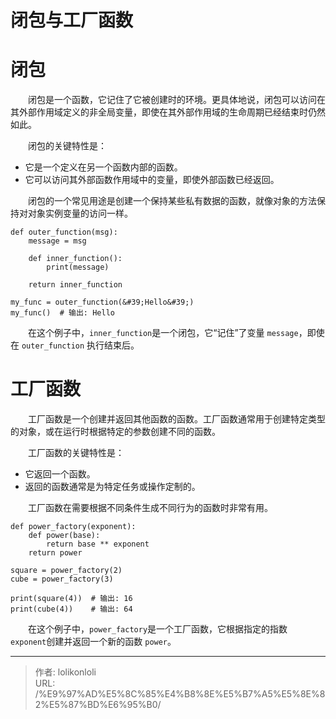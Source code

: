 # 闭包与工厂函数



# 闭包

　　闭包是一个函数，它记住了它被创建时的环境。更具体地说，闭包可以访问在其外部作用域定义的非全局变量，即使在其外部作用域的生命周期已经结束时仍然如此。

　　闭包的关键特性是：

* 它是一个定义在另一个函数内部的函数。
* 它可以访问其外部函数作用域中的变量，即使外部函数已经返回。

　　闭包的一个常见用途是创建一个保持某些私有数据的函数，就像对象的方法保持对对象实例变量的访问一样。

```applescript
def outer_function(msg):
    message = msg

    def inner_function():
        print(message)

    return inner_function

my_func = outer_function(&#39;Hello&#39;)
my_func()  # 输出: Hello
```

　　在这个例子中，`inner_function`​ 是一个闭包，它“记住”了变量 `message`​，即使在 `outer_function`​ 执行结束后。

# 工厂函数

　　工厂函数是一个创建并返回其他函数的函数。工厂函数通常用于创建特定类型的对象，或在运行时根据特定的参数创建不同的函数。

　　工厂函数的关键特性是：

* 它返回一个函数。
* 返回的函数通常是为特定任务或操作定制的。

　　工厂函数在需要根据不同条件生成不同行为的函数时非常有用。

```applescript
def power_factory(exponent):
    def power(base):
        return base ** exponent
    return power

square = power_factory(2)
cube = power_factory(3)

print(square(4))  # 输出: 16
print(cube(4))    # 输出: 64

```

　　在这个例子中，`power_factory`​ 是一个工厂函数，它根据指定的指数 `exponent`​ 创建并返回一个新的函数 `power`​。


---

> 作者: lolikonloli  
> URL: /%E9%97%AD%E5%8C%85%E4%B8%8E%E5%B7%A5%E5%8E%82%E5%87%BD%E6%95%B0/  


